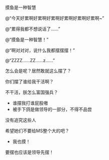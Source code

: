 摸鱼是一种智慧

@“今天好累啊好累啊好累啊好累啊好累啊好累啊~”

@“累得我都不想说话了……”

@“摸鱼是一种智慧！”

@“啊对对对，说什么我都摆摆摆！”

@“ZZZZ……ZZ……z……”

怎么会是呢？居然敢就这么摆了？

你们摆了谁给我干活啊？

不干活，朕怎么富国强兵？

- 谁摆我打谁屁股嗷
- 被手下鸽是做领导的一部分，不得不品尝

没有追究这些人

希望她们不要给MS整个大的吧？

- 我也摸！

要摆也应该是领导先摆！